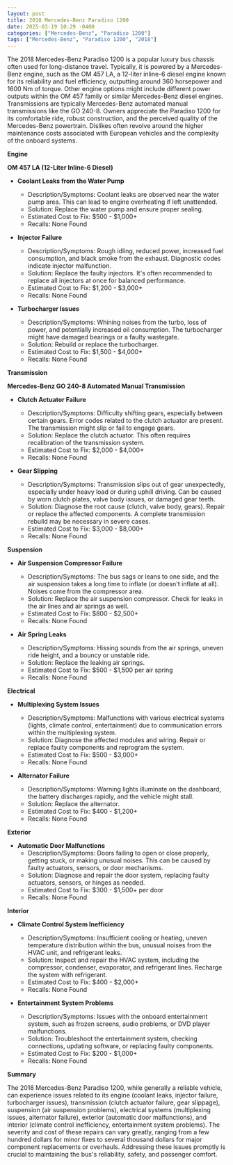 ```yaml
---
layout: post
title: 2018 Mercedes-Benz Paradiso 1200
date: 2025-03-19 10:29 -0400
categories: ["Mercedes-Benz", "Paradiso 1200"]
tags: ["Mercedes-Benz", "Paradiso 1200", "2018"]
---
```

The 2018 Mercedes-Benz Paradiso 1200 is a popular luxury bus chassis often used for long-distance travel. Typically, it is powered by a Mercedes-Benz engine, such as the OM 457 LA, a 12-liter inline-6 diesel engine known for its reliability and fuel efficiency, outputting around 360 horsepower and 1600 Nm of torque. Other engine options might include different power outputs within the OM 457 family or similar Mercedes-Benz diesel engines. Transmissions are typically Mercedes-Benz automated manual transmissions like the GO 240-8. Owners appreciate the Paradiso 1200 for its comfortable ride, robust construction, and the perceived quality of the Mercedes-Benz powertrain. Dislikes often revolve around the higher maintenance costs associated with European vehicles and the complexity of the onboard systems.

**Engine**

**OM 457 LA (12-Liter Inline-6 Diesel)**
*   **Coolant Leaks from the Water Pump**
    *   Description/Symptoms: Coolant leaks are observed near the water pump area. This can lead to engine overheating if left unattended.
    *   Solution: Replace the water pump and ensure proper sealing.
    *   Estimated Cost to Fix: $500 - $1,000+
    *   Recalls: None Found

*   **Injector Failure**
    *   Description/Symptoms: Rough idling, reduced power, increased fuel consumption, and black smoke from the exhaust. Diagnostic codes indicate injector malfunction.
    *   Solution: Replace the faulty injectors. It's often recommended to replace all injectors at once for balanced performance.
    *   Estimated Cost to Fix: $1,200 - $3,000+
    *   Recalls: None Found

*   **Turbocharger Issues**
    *   Description/Symptoms: Whining noises from the turbo, loss of power, and potentially increased oil consumption. The turbocharger might have damaged bearings or a faulty wastegate.
    *   Solution: Rebuild or replace the turbocharger.
    *   Estimated Cost to Fix: $1,500 - $4,000+
    *   Recalls: None Found

**Transmission**

**Mercedes-Benz GO 240-8 Automated Manual Transmission**

*   **Clutch Actuator Failure**
    *   Description/Symptoms: Difficulty shifting gears, especially between certain gears. Error codes related to the clutch actuator are present. The transmission might slip or fail to engage gears.
    *   Solution: Replace the clutch actuator. This often requires recalibration of the transmission system.
    *   Estimated Cost to Fix: $2,000 - $4,000+
    *   Recalls: None Found

*   **Gear Slipping**
    *   Description/Symptoms: Transmission slips out of gear unexpectedly, especially under heavy load or during uphill driving. Can be caused by worn clutch plates, valve body issues, or damaged gear teeth.
    *   Solution: Diagnose the root cause (clutch, valve body, gears). Repair or replace the affected components. A complete transmission rebuild may be necessary in severe cases.
    *   Estimated Cost to Fix: $3,000 - $8,000+
    *   Recalls: None Found

**Suspension**

*   **Air Suspension Compressor Failure**
    *   Description/Symptoms: The bus sags or leans to one side, and the air suspension takes a long time to inflate (or doesn't inflate at all). Noises come from the compressor area.
    *   Solution: Replace the air suspension compressor. Check for leaks in the air lines and air springs as well.
    *   Estimated Cost to Fix: $800 - $2,500+
    *   Recalls: None Found

*   **Air Spring Leaks**
    *   Description/Symptoms: Hissing sounds from the air springs, uneven ride height, and a bouncy or unstable ride.
    *   Solution: Replace the leaking air springs.
    *   Estimated Cost to Fix: $500 - $1,500 per air spring
    *   Recalls: None Found

**Electrical**

*   **Multiplexing System Issues**
    *   Description/Symptoms: Malfunctions with various electrical systems (lights, climate control, entertainment) due to communication errors within the multiplexing system.
    *   Solution: Diagnose the affected modules and wiring. Repair or replace faulty components and reprogram the system.
    *   Estimated Cost to Fix: $500 - $3,000+
    *   Recalls: None Found

*   **Alternator Failure**
    *   Description/Symptoms: Warning lights illuminate on the dashboard, the battery discharges rapidly, and the vehicle might stall.
    *   Solution: Replace the alternator.
    *   Estimated Cost to Fix: $400 - $1,200+
    *   Recalls: None Found

**Exterior**

*   **Automatic Door Malfunctions**
    *   Description/Symptoms: Doors failing to open or close properly, getting stuck, or making unusual noises. This can be caused by faulty actuators, sensors, or door mechanisms.
    *   Solution: Diagnose and repair the door system, replacing faulty actuators, sensors, or hinges as needed.
    *   Estimated Cost to Fix: $300 - $1,500+ per door
    *   Recalls: None Found

**Interior**

*   **Climate Control System Inefficiency**
    *   Description/Symptoms: Insufficient cooling or heating, uneven temperature distribution within the bus, unusual noises from the HVAC unit, and refrigerant leaks.
    *   Solution: Inspect and repair the HVAC system, including the compressor, condenser, evaporator, and refrigerant lines. Recharge the system with refrigerant.
    *   Estimated Cost to Fix: $400 - $2,000+
    *   Recalls: None Found

*   **Entertainment System Problems**
    *   Description/Symptoms: Issues with the onboard entertainment system, such as frozen screens, audio problems, or DVD player malfunctions.
    *   Solution: Troubleshoot the entertainment system, checking connections, updating software, or replacing faulty components.
    *   Estimated Cost to Fix: $200 - $1,000+
    *   Recalls: None Found

**Summary**

The 2018 Mercedes-Benz Paradiso 1200, while generally a reliable vehicle, can experience issues related to its engine (coolant leaks, injector failure, turbocharger issues), transmission (clutch actuator failure, gear slippage), suspension (air suspension problems), electrical systems (multiplexing issues, alternator failure), exterior (automatic door malfunctions), and interior (climate control inefficiency, entertainment system problems). The severity and cost of these repairs can vary greatly, ranging from a few hundred dollars for minor fixes to several thousand dollars for major component replacements or overhauls. Addressing these issues promptly is crucial to maintaining the bus's reliability, safety, and passenger comfort.


